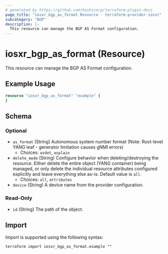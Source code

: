 ```yaml
---
# generated by https://github.com/hashicorp/terraform-plugin-docs
page_title: "iosxr_bgp_as_format Resource - terraform-provider-iosxr"
subcategory: "BGP"
description: |-
  This resource can manage the BGP AS Format configuration.
---
```


# iosxr_bgp_as_format (Resource)

This resource can manage the BGP AS Format configuration.

## Example Usage

```terraform
resource "iosxr_bgp_as_format" "example" {
}
```

<!-- schema generated by tfplugindocs -->
## Schema

### Optional

- `as_format` (String) Autonomous system number format (Note: Root-level YANG leaf - generator limitation causes gNMI errors)
  - Choices: `asdot`, `asplain`
- `delete_mode` (String) Configure behavior when deleting/destroying the resource. Either delete the entire object (YANG container) being managed, or only delete the individual resource attributes configured explicitly and leave everything else as-is. Default value is `all`.
  - Choices: `all`, `attributes`
- `device` (String) A device name from the provider configuration.

### Read-Only

- `id` (String) The path of the object.

## Import

Import is supported using the following syntax:

```shell
terraform import iosxr_bgp_as_format.example ""
```
